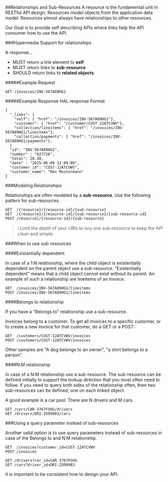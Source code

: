 ##Relationships and Sub-Resources
A resource is the fundamental unit in RESTful API design. Resources model objects from the application data model.
Resources almost always have relationships to other resources.

Our Goal is to provide self describing APIs where links help the API consumer how to use the API.

###Hypermedia Support for relationships

A response...
- MUST return a link element to **self**
- MUST return links to **sub-resource**
- SHOULD return links to **related objects**

#####Example Request

	GET /invoices/INV-567A89HG1
 

#####Example Response
HAL response Format

	{
	  "_links": {
	    "self": { "href": "/invoices/INV-567A89HG1"},
	    "customer": { "href": "/customer/CUST-12ATCVWV"},
	    "collection/lineitems": { "href": "/invoices/INV-567A89HG1/lineitems"},
	    "collection/payments": { "href": "/invoices/INV-567A89HG1/payments"},
	  }
	  "id": "INV-567A89HG1",
	  "number" : "627726",
	  "total": 20.30,
	  "date" : "2015-06-09 12:00:00",
	  "customer_id": "CUST-12ATCVWV",
	  "customer_name": "Max Mustermann"
	}

###Modeling Relationships

Relationships are often modeled by a **sub-resource**.
Use the following pattern for sub-resources.

	GET  /{resource}/{resource-id}/{sub-resource}
	GET  /{resource}/{resource-id}/{sub-resource}/{sub-resource-id}
	POST /resource}/{resource-id}/{sub-resource}

> :information_source: Limit the depth of your URIs to ony one sub-resource to keep the API clean and simple

###When to use sub-resources

####Existantially dependent 

In case of a 1:N relationship, where the child object is existentially dependent on the parent object use a sub-resource. “Existentially dependent” means that a child object cannot exist without its parent. 
An example of such a relationship are lineitems of an invoice.

	GET  /invoices/INV-567A89HG1/lineitems
	POST /invoices/INV-567A89HG1/lineitems
 

####Belongs to relationship

If you have a "Belongs to" relationship use a sub-resource.

Invoices belong to a customer. To get all invoices to a specific customer, or to create a new invoice for that customer, do a GET or a POST:

	GET  /customers/CUST-12ATCVWV/invoices
	POST /customers/CUST-12ATCVWV/invoices
 

Other samples are  "A dog belongs to an owner",  "a shirt belongs to a person".

####N:M relationship 

In case of a N:M relationship use a sub-resource. 
The sub-resource can be defined initially to support the lookup direction that you most often need to follow. 
If you need to query both sides of the relationship often, then two sub-resources can be defined, one on each linked object. 

A good example is a car pool. There are N drivers and M cars. 

	GET /cars/CAR-3767FSHS/drivers
	GET /drivers/DRI-ZU99983/cars
 

###Using a query parameter instead of sub-resources

Another valid option is to use query parameters instead of sub-resources in case of the Belongs to and N:M relationship.

	GET  /invoices?customer_id=CUST-12ATCVWV
	POST /invoices
	 
	GET /drivers?car_id=CAR-3767FSHS
	GET /cars?driver_id=DRI-ZU99983
 
It is important to be consistent how to design your API.
